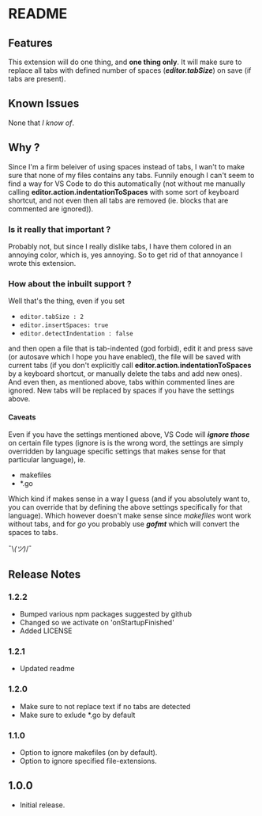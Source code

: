 # README

## Features
This extension will do one thing, and **one thing only**.
It will make sure to replace all tabs with defined number of spaces
(***editor.tabSize***) on save (if tabs are present).

## Known Issues
None that *I know of*.

## Why ?
Since I'm a firm beleiver of using spaces instead of tabs, I wan't to make sure
that none of my files contains any tabs. Funnily enough I can't seem to find a
way for VS Code to do this automatically (not without me manually calling
**editor.action.indentationToSpaces** with some sort of keyboard shortcut, and not
even then all tabs are removed (ie. blocks that are commented are ignored)).

### Is it really that important ?
Probably not, but since I really dislike tabs, I have them colored in an annoying
color, which is, yes annoying. So to get rid of that annoyance I wrote this extension.

### How about the inbuilt support ?
Well that's the thing, even if you set

* ```editor.tabSize : 2 ```
* ```editor.insertSpaces: true```
* ```editor.detectIndentation : false```

and then open a file that is tab-indented (god forbid), edit it and press
save (or autosave which I hope you have enabled), the file will be saved with
current tabs (if you don't explicitly call **editor.action.indentationToSpaces**
by a keyboard shortcut, or manually delete the tabs and add new ones). And even
then, as mentioned above, tabs within commented lines are ignored. New tabs
will be replaced by spaces if you have the settings above.

#### Caveats
Even if you have the settings mentioned above, VS Code will ***ignore those***
on certain file types (ignore is is the wrong word, the settings are simply overridden by language specific settings that makes sense for that particular language), ie.
- makefiles
- *.go

Which kind if makes sense in a way I guess (and if you absolutely want to, you
can override that by defining the above settings specifically for that language).
Which however doesn't make sense since *makefiles* wont work without tabs,
and for *go* you probably use ***gofmt*** which will convert the spaces to tabs.

¯\\_(ツ)_/¯

## Release Notes
### 1.2.2
- Bumped various npm packages suggested by github
- Changed so we activate on 'onStartupFinished'
- Added LICENSE

### 1.2.1
- Updated readme

### 1.2.0
- Make sure to not replace text if no tabs are detected
- Make sure to exlude *.go by default

### 1.1.0
- Option to ignore makefiles (on by default).
- Option to ignore specified file-extensions.

## 1.0.0
- Initial release.
